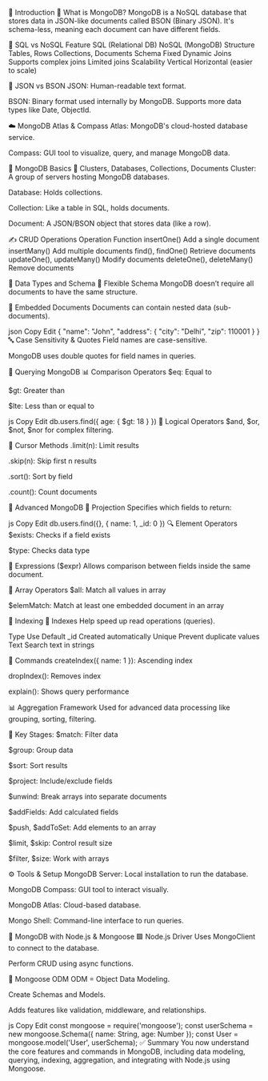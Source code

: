 🔹 Introduction
📘 What is MongoDB?
MongoDB is a NoSQL database that stores data in JSON-like documents called BSON (Binary JSON). It's schema-less, meaning each document can have different fields.

🔄 SQL vs NoSQL
Feature	SQL (Relational DB)	NoSQL (MongoDB)
Structure	Tables, Rows	Collections, Documents
Schema	Fixed	Dynamic
Joins	Supports complex joins	Limited joins
Scalability	Vertical	Horizontal (easier to scale)

🧾 JSON vs BSON
JSON: Human-readable text format.

BSON: Binary format used internally by MongoDB. Supports more data types like Date, ObjectId.

☁️ MongoDB Atlas & Compass
Atlas: MongoDB's cloud-hosted database service.

Compass: GUI tool to visualize, query, and manage MongoDB data.

🔹 MongoDB Basics
🏢 Clusters, Databases, Collections, Documents
Cluster: A group of servers hosting MongoDB databases.

Database: Holds collections.

Collection: Like a table in SQL, holds documents.

Document: A JSON/BSON object that stores data (like a row).

✍️ CRUD Operations
Operation	Function
insertOne()	Add a single document
insertMany()	Add multiple documents
find(), findOne()	Retrieve documents
updateOne(), updateMany()	Modify documents
deleteOne(), deleteMany()	Remove documents

🔹 Data Types and Schema
🧬 Flexible Schema
MongoDB doesn’t require all documents to have the same structure.

📂 Embedded Documents
Documents can contain nested data (sub-documents).

json
Copy
Edit
{
  "name": "John",
  "address": { "city": "Delhi", "zip": 110001 }
}
🔤 Case Sensitivity & Quotes
Field names are case-sensitive.

MongoDB uses double quotes for field names in queries.

🔹 Querying MongoDB
📊 Comparison Operators
$eq: Equal to

$gt: Greater than

$lte: Less than or equal to

js
Copy
Edit
db.users.find({ age: { $gt: 18 } })
🔗 Logical Operators
$and, $or, $not, $nor for complex filtering.

🧮 Cursor Methods
.limit(n): Limit results

.skip(n): Skip first n results

.sort(): Sort by field

.count(): Count documents

🔹 Advanced MongoDB
🎯 Projection
Specifies which fields to return:

js
Copy
Edit
db.users.find({}, { name: 1, _id: 0 })
🔍 Element Operators
$exists: Checks if a field exists

$type: Checks data type

🧠 Expressions ($expr)
Allows comparison between fields inside the same document.

🔢 Array Operators
$all: Match all values in array

$elemMatch: Match at least one embedded document in an array

🧩 Indexing
🧷 Indexes
Help speed up read operations (queries).

Type	Use
Default _id	Created automatically
Unique	Prevent duplicate values
Text	Search text in strings

🔧 Commands
createIndex({ name: 1 }): Ascending index

dropIndex(): Removes index

explain(): Shows query performance

📊 Aggregation Framework
Used for advanced data processing like grouping, sorting, filtering.

🔧 Key Stages:
$match: Filter data

$group: Group data

$sort: Sort results

$project: Include/exclude fields

$unwind: Break arrays into separate documents

$addFields: Add calculated fields

$push, $addToSet: Add elements to an array

$limit, $skip: Control result size

$filter, $size: Work with arrays

⚙️ Tools & Setup
MongoDB Server: Local installation to run the database.

MongoDB Compass: GUI tool to interact visually.

MongoDB Atlas: Cloud-based database.

Mongo Shell: Command-line interface to run queries.

🚀 MongoDB with Node.js & Mongoose
🟩 Node.js Driver
Uses MongoClient to connect to the database.

Perform CRUD using async functions.

🧱 Mongoose ODM
ODM = Object Data Modeling.

Create Schemas and Models.

Adds features like validation, middleware, and relationships.

js
Copy
Edit
const mongoose = require('mongoose');
const userSchema = new mongoose.Schema({ name: String, age: Number });
const User = mongoose.model('User', userSchema);
✅ Summary
You now understand the core features and commands in MongoDB, including data modeling, querying, indexing, aggregation, and integrating with Node.js using Mongoose.
